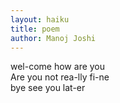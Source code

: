 ```yaml
---
layout: haiku
title: poem
author: Manoj Joshi
---
```


wel-come how are you <br>
Are you not rea-lly fi-ne <br>
bye see you lat-er <br>
